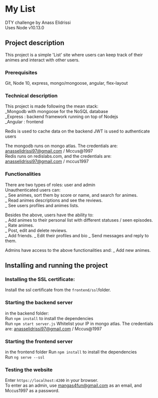 # My List

DTY challenge by Anass Elidrissi  
Uses Node v10.13.0

## Project description

This project is a simple 'List' site where users can keep track of their animes and interact with other users.

### Prerequisites

Git, Node 10, express, mongo/mongoose, angular, flex-layout  
 
### Technical description

This project is made following the mean stack:   
_Mongodb with mongoose for the NoSQL database  
_Express : backend framework running on top of Nodejs  
_Angular : frontend  
  
Redis is used to cache data on the backend
JWT is used to authenticate users  
  
  The mongodb runs on mongo atlas. The credentials are: anasselidrissi97@gmail.com / Mccus@1997  
  Redis runs on redislabs.com, and the credentials are: anasselidrissi97@gmail.com / mccus1997 

### Functionalities

There are two types of roles: user and admin  
Unauthenticated users can:  
_ See animes, sort them by score or name, and search for animes.  
_ Read animes descriptions and see the reviews.  
_ See users profiles and animes lists.

Besides the above, users have the ability to:  
_ Add animes to their personal list with different statuses / seen episodes.  
_ Rate animes.  
_ Post, edit and delete reviews.  
_ Add friends.
_ Edit their profiles and bio
_ Send messages and reply to them.

Admins have access to the above functionalities and:
_ Add new animes.

## Installing and running the project

### Installing the SSL certificate:
Install the ssl certificate from the `frontend/ssl`folder.

### Starting the backend server
in the backend folder:    
Run `npm install` to install the dependencies  
Run `npm start server.js`
Whitelist your IP in mongo atlas. The credentials are: anasselidrissi97@gmail.com / Mccus@1997

### Starting the frontend server

in the frontend folder
Run `npm install` to install the dependencies  
Run `ng serve --ssl`

### Testing the website

Enter `https://localhost:4200` in your browser.  
To enter as an admin, use mangas4fun@gmail.com as an email, and Mccus1997 as a password.  
